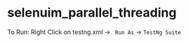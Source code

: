 # selenuim_parallel_threading

To Run:
  Right Click on testng.xml -> ```  Run As ``` -> ``` TestNg Suite ```
